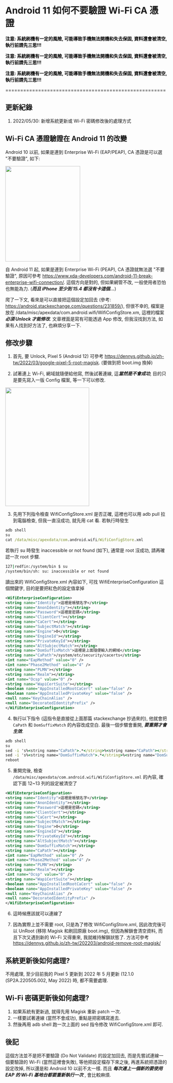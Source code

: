 # Android 11 如何不要驗證 Wi-Fi CA 憑證


<p><mark style="background-color:rgba(0,0,0,0);" class="has-inline-color has-vivid-red-color"><strong>注意: 系統刷機有一定的風險, 可能導致手機無法開機和失去保固, 資料還會被清空, 執行前請先三思!!!</strong></mark></p>

<p><strong><mark style="background-color:rgba(0,0,0,0);" class="has-inline-color has-luminous-vivid-amber-color">注意: 系統刷機有一定的風險, 可能導致手機無法開機和失去保固, 資料還會被清空, 執行前請先三思!!!</mark></strong></p>

<p><strong><mark style="background-color:rgba(0,0,0,0);" class="has-inline-color has-luminous-vivid-orange-color">注意: 系統刷機有一定的風險, 可能導致手機無法開機和失去保固, 資料還會被清空, 執行前請先三思!!!</mark></strong></p>

<p>======================================================</p>

## 更新紀錄

1. 2022/05/30: 新增系統更新或 Wi-Fi 密碼修改後的處理方式

## Wi-Fi CA 憑證驗證在 Android 11 的改變

Android 10 以前, 如果是連到 Enterprise Wi-Fi (EAP/PEAP), CA 憑證是可以選 "不要驗證", 如下:

<a href="https://dennys.files.wordpress.com/2022/02/image-13.png"><img src="https://dennys.files.wordpress.com/2022/02/image-13.png?w=346" alt="" class="wp-image-394" width="233" height="297"/></a>

自 Android 11 起, 如果是連到 Enterprise Wi-Fi (PEAP), CA 憑證就無法選 "不要驗證", 原因可參考 https://www.xda-developers.com/android-11-break-enterprise-wifi-connection/. 這個方向是對的, 但如果網管不改, 一般使用者恐怕也無能為力. (***而且 iPhone 至少到 15.4 都沒有卡這個...***)

爬了一下文, 看來是可以直接把這個設定加回去 (參考: https://android.stackexchange.com/questions/231859/), 但很不幸的, 檔案是放在 /data/misc/apexdata/com.android.wifi/WifiConfigStore.xm, 這裡的檔案***必須 Unlock 才能修改***. 文章裡面是寫有可能透過 App 修改, 但我沒找到方法, 如果有人找到好方法了, 也麻煩分享一下.

## 修改步驟

1. 首先, 要 Unlock, Pixel 5 (Android 12) 可參考 https://dennys.github.io/zh-tw/2022/03/google-pixel-5-root-magisk. (要做到把 boot.img 換掉)

1. 試著連上 Wi-Fi, 網域就隨便給他寫, 然後試著連線, 這***當然是不會成功***, 目的只是要先寫入一版 Config 檔案, 等一下可以修改.

<a href="https://dennys.files.wordpress.com/2022/02/1-1.png"><img src="https://dennys.files.wordpress.com/2022/02/1-1.png?w=373" alt="" class="wp-image-316" width="261" height="369"/></a>

3. 先用下列指令檢查 WifiConfigStore.xml 是否正確, 這裡也可以用 adb pull 拉到電腦檢查, 但我一直沒成功, 就先用 cat 看. 若執行時發生</p>

``` cmd
adb shell
su
cat /data/misc/apexdata/com.android.wifi/WifiConfigStore.xml
```

若執行 su 時發生 inaccessible or not found (如下), 通常是 root 沒成功, 請再確認一次 root 步驟.

```cmd
127|redfin:/system/bin $ su
/system/bin/sh: su: inaccessible or not found
```

讀出來的 WifiConfigStore.xml 內容如下, 可找 WifiEnterpriseConfiguration 這個關鍵字, 目的是要把紅色的設定值拿掉

```xml
<WifiEnterpriseConfiguration>
<string name="Identity">這裡是帳號名字</string>
<string name="AnonIdentity"></string>
<string name="Password">這裡是密碼</string>
<string name="ClientCert"></string>
<string name="CaCert"></string>
<string name="SubjectMatch"></string>
<string name="Engine">0</string>
<string name="EngineId"></string>
<string name="PrivateKeyId"></string>
<string name="AltSubjectMatch"></string>
<string name="DomSuffixMatch">這裡是上面隨便輸入的網域</string>
<string name="CaPath">/system/etc/security/cacerts</string>
<int name="EapMethod" value="0" />
<int name="Phase2Method" value="4" />
<string name="PLMN"></string>
<string name="Realm"></string>
<int name="Ocsp" value="0" />
<string name="WapiCertSuite"></string>
<boolean name="AppInstalledRootCaCert" value="false" />
<boolean name="AppInstalledPrivateKey" value="false" />
<null name="KeyChainAlias" />
<null name="DecoratedIdentityPrefix" />
</WifiEnterpriseConfiguration>
```

4. 執行以下指令 (這指令是直接從上面那篇 stackexchange 抄過來的), 他就會把 `CaPath` 和 `DomSuffixMatch` 的內容改成空白. 最後一個步驟會重開, ***要重開才會生效***.

```cmd
adb shell
su
sed -i 's%<string name="CaPath">.*</string>%<string name="CaPath"></string>%' /data/misc/apexdata/com.android.wifi/WifiConfigStore.xml
sed -i 's%<string name="DomSuffixMatch">.*</string>%<string name="DomSuffixMatch"></string>%' /data/misc/apexdata/com.android.wifi/WifiConfigStore.xml
reboot
```

5. 重開完後, 檢查 `/data/misc/apexdata/com.android.wifi/WifiConfigStore.xml` 的內容, 確認下面 12~13 列的設定被清空了

```xml {hl_lines=[12,13]}
<WifiEnterpriseConfiguration>
<string name="Identity">這裡是帳號名字</string>
<string name="AnonIdentity"></string>
<string name="Password">這裡是密碼</string>
<string name="ClientCert"></string>
<string name="CaCert"></string>
<string name="SubjectMatch"></string>
<string name="Engine">0</string>
<string name="EngineId"></string>
<string name="PrivateKeyId"></string>
<string name="AltSubjectMatch"></string>
<string name="DomSuffixMatch"></string>
<string name="CaPath"></string>
<int name="EapMethod" value="0" />
<int name="Phase2Method" value="4" />
<string name="PLMN"></string>
<string name="Realm"></string>
<int name="Ocsp" value="0" />
<string name="WapiCertSuite"></string>
<boolean name="AppInstalledRootCaCert" value="false" />
<boolean name="AppInstalledPrivateKey" value="false" />
<null name="KeyChainAlias" />
<null name="DecoratedIdentityPrefix" />
</WifiEnterpriseConfiguration>
```

6. 這時候應該就可以連線了

7. 因為實際上並不需要 root, 只是為了修改 WifiConfigStore.xml, 因此改完後可以 UnRoot (移除 Magisk 和刷回原廠 boot.img), 但因為解鎖會清空資料, 而且下次又遇到新的 Wi-Fi 又得重來, 我就維持解鎖狀態了. 方法可參考 https://dennys.github.io/zh-tw/202203/android-remove-root-magisk/

## 系統更新後如何處理?

不用處理, 至少目前我的 Pixel 5 更新到 2022 年 5 月更新 (12.1.0 (SP2A.220505.002, May 2022) 時, 都不需要處理.

## Wi-Fi 密碼更新後如何處理?

1. 如果系統有更新過, 就得先用 Magisk 重新 patch 一次.
1. 一樣要試著連線 (當然不會成功), 重點是把密碼寫進去.
1. 然後再用 adb shell 跑一次上面的 sed 指令修改 WifiConfigStore.xml 即可.

## 後記

這個方法並不是把不要驗證 (Do Not Validate) 的設定加回去, 而是先嘗試連線一個要驗證的 Wi-Fi (當然這裡會失敗), 等他把設定檔存下來之後, 再進系統把憑證的設定改掉, 所以還是和 Android 10 以前不太一樣. 而且 ***每次連上一個新的要使用 EAP 的 Wi-Fi 基地台都要重新執行一次*** , 會比較麻煩.


